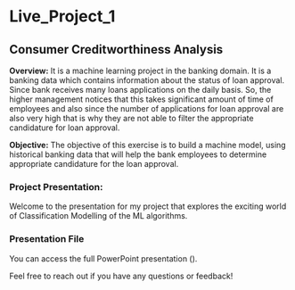 # Live_Project_1
## __Consumer Creditworthiness Analysis__

 __Overview:__
 It is a machine learning project in the banking domain. It is a banking data which contains information about the status of loan approval. Since bank receives many loans applications on the daily basis. So, the higher management notices that this takes significant amount of time of employees and also since the number of applications for loan approval are also very high that is why they are not able to filter the appropriate candidature for loan approval. 

 __Objective:__
The objective of this exercise is to build a machine model, using historical banking data that will help the bank employees to determine appropriate candidature for the loan approval. 


### Project Presentation:

Welcome to the presentation for my project that explores the exciting world of Classification Modelling of the ML algorithms.

### Presentation File

You can access the full PowerPoint presentation ().

Feel free to reach out if you have any questions or feedback!


